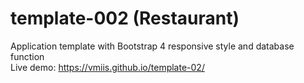 # template-002 (Restaurant)

Application template with Bootstrap 4 responsive style and database function  
Live demo: https://vmiis.github.io/template-02/

